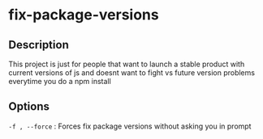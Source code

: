 # fix-package-versions

## Description

This project is just for people that want to launch a stable product with current versions of js and doesnt want to fight vs future version problems everytime you do a npm install

## Options

`-f , --force` : Forces fix package versions without asking you in prompt
